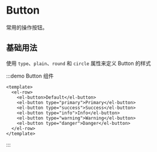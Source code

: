 # Button

常用的操作按钮。

## 基础用法

使用 `type`、`plain`、`round` 和 `circle` 属性来定义 Button 的样式

:::demo Button 组件

```vue
<template>
  <el-row>
    <el-button>Default</el-button>
    <el-button type="primary">Primary</el-button>
    <el-button type="success">Success</el-button>
    <el-button type="info">Info</el-button>
    <el-button type="warning">Warning</el-button>
    <el-button type="danger">Danger</el-button>
  </el-row>
</template>
```

:::
